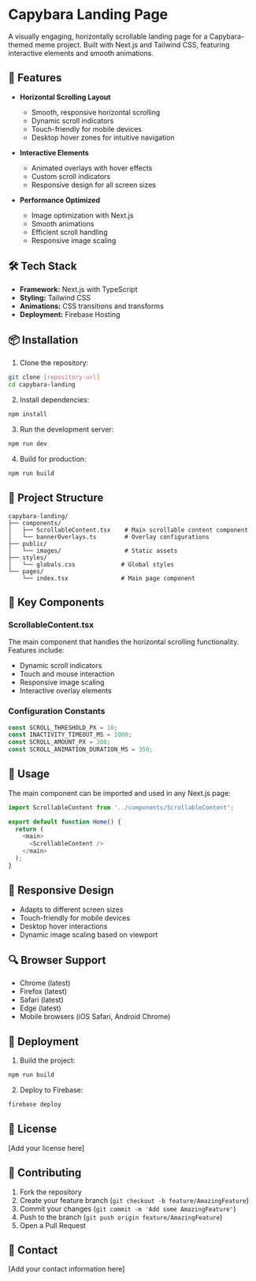 # Capybara Landing Page

A visually engaging, horizontally scrollable landing page for a Capybara-themed meme project. Built with Next.js and Tailwind CSS, featuring interactive elements and smooth animations.

## 🚀 Features

- **Horizontal Scrolling Layout**
  - Smooth, responsive horizontal scrolling
  - Dynamic scroll indicators
  - Touch-friendly for mobile devices
  - Desktop hover zones for intuitive navigation

- **Interactive Elements**
  - Animated overlays with hover effects
  - Custom scroll indicators
  - Responsive design for all screen sizes

- **Performance Optimized**
  - Image optimization with Next.js
  - Smooth animations
  - Efficient scroll handling
  - Responsive image scaling

## 🛠️ Tech Stack

- **Framework:** Next.js with TypeScript
- **Styling:** Tailwind CSS
- **Animations:** CSS transitions and transforms
- **Deployment:** Firebase Hosting

## 📦 Installation

1. Clone the repository:
```bash
git clone [repository-url]
cd capybara-landing
```

2. Install dependencies:
```bash
npm install
```

3. Run the development server:
```bash
npm run dev
```

4. Build for production:
```bash
npm run build
```

## 🎨 Project Structure

```
capybara-landing/
├── components/
│   ├── ScrollableContent.tsx    # Main scrollable content component
│   └── bannerOverlays.ts        # Overlay configurations
├── public/
│   └── images/                  # Static assets
├── styles/
│   └── globals.css             # Global styles
└── pages/
    └── index.tsx               # Main page component
```

## 🔧 Key Components

### ScrollableContent.tsx
The main component that handles the horizontal scrolling functionality. Features include:
- Dynamic scroll indicators
- Touch and mouse interaction
- Responsive image scaling
- Interactive overlay elements

### Configuration Constants
```typescript
const SCROLL_THRESHOLD_PX = 10;
const INACTIVITY_TIMEOUT_MS = 1000;
const SCROLL_AMOUNT_PX = 300;
const SCROLL_ANIMATION_DURATION_MS = 350;
```

## 🎯 Usage

The main component can be imported and used in any Next.js page:

```typescript
import ScrollableContent from '../components/ScrollableContent';

export default function Home() {
  return (
    <main>
      <ScrollableContent />
    </main>
  );
}
```

## 📱 Responsive Design

- Adapts to different screen sizes
- Touch-friendly for mobile devices
- Desktop hover interactions
- Dynamic image scaling based on viewport

## 🔍 Browser Support

- Chrome (latest)
- Firefox (latest)
- Safari (latest)
- Edge (latest)
- Mobile browsers (iOS Safari, Android Chrome)

## 🚀 Deployment

1. Build the project:
```bash
npm run build
```

2. Deploy to Firebase:
```bash
firebase deploy
```

## 📝 License

[Add your license here]

## 👥 Contributing

1. Fork the repository
2. Create your feature branch (`git checkout -b feature/AmazingFeature`)
3. Commit your changes (`git commit -m 'Add some AmazingFeature'`)
4. Push to the branch (`git push origin feature/AmazingFeature`)
5. Open a Pull Request

## 📧 Contact

[Add your contact information here] 